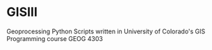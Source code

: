 # GISIII
Geoprocessing Python Scripts written in University of Colorado's GIS Programming course GEOG 4303

